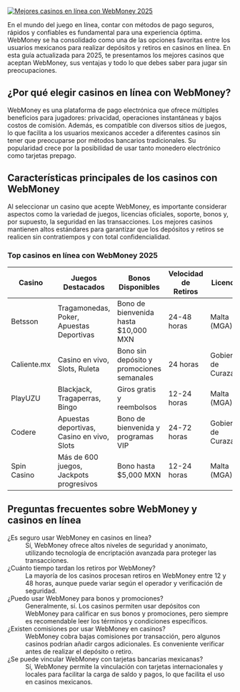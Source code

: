[![Mejores casinos en línea con WebMoney 2025](https://123-caf.pages.dev/gitsignup.png)](https://vrmoo.ru/Bt82HjjY)

<p>En el mundo del juego en línea, contar con métodos de pago seguros, rápidos y confiables es fundamental para una experiencia óptima. WebMoney se ha consolidado como una de las opciones favoritas entre los usuarios mexicanos para realizar depósitos y retiros en casinos en línea. En esta guía actualizada para 2025, te presentamos los mejores casinos que aceptan WebMoney, sus ventajas y todo lo que debes saber para jugar sin preocupaciones.</p>  <h2>¿Por qué elegir casinos en línea con WebMoney?</h2> <p>WebMoney es una plataforma de pago electrónica que ofrece múltiples beneficios para jugadores: privacidad, operaciones instantáneas y bajos costos de comisión. Además, es compatible con diversos sitios de juegos, lo que facilita a los usuarios mexicanos acceder a diferentes casinos sin tener que preocuparse por métodos bancarios tradicionales. Su popularidad crece por la posibilidad de usar tanto monedero electrónico como tarjetas prepago.</p>  <h2>Características principales de los casinos con WebMoney</h2> <p>Al seleccionar un casino que acepte WebMoney, es importante considerar aspectos como la variedad de juegos, licencias oficiales, soporte, bonos y, por supuesto, la seguridad en las transacciones. Los mejores casinos mantienen altos estándares para garantizar que los depósitos y retiros se realicen sin contratiempos y con total confidencialidad.</p>  <h3>Top casinos en línea con WebMoney 2025</h3> <table> <thead> <tr> <th>Casino</th> <th>Juegos Destacados</th> <th>Bonos Disponibles</th> <th>Velocidad de Retiros</th> <th>Licencia</th> </tr> </thead> <tbody> <tr> <td>Betsson</td> <td>Tragamonedas, Poker, Apuestas Deportivas</td> <td>Bono de bienvenida hasta $10,000 MXN</td> <td>24-48 horas</td> <td>Malta (MGA)</td> </tr> <tr> <td>Caliente.mx</td> <td>Casino en vivo, Slots, Ruleta</td> <td>Bono sin depósito y promociones semanales</td> <td>24 horas</td> <td>Gobierno de Curazao</td> </tr> <tr> <td>PlayUZU</td> <td>Blackjack, Tragaperras, Bingo</td> <td>Giros gratis y reembolsos</td> <td>12-24 horas</td> <td>Malta (MGA)</td> </tr> <tr> <td>Codere</td> <td>Apuestas deportivas, Casino en vivo, Slots</td> <td>Bono de bienvenida y programas VIP</td> <td>24-72 horas</td> <td>Gobierno de Curazao</td> </tr> <tr> <td>Spin Casino</td> <td>Más de 600 juegos, Jackpots progresivos</td> <td>Bono hasta $5,000 MXN</td> <td>12-24 horas</td> <td>Malta (MGA)</td> </tr> </tbody> </table>  <h2>Preguntas frecuentes sobre WebMoney y casinos en línea</h2> <dl> <dt>¿Es seguro usar WebMoney en casinos en línea?</dt> <dd>Sí, WebMoney ofrece altos niveles de seguridad y anonimato, utilizando tecnología de encriptación avanzada para proteger las transacciones.</dd>  <dt>¿Cuánto tiempo tardan los retiros por WebMoney?</dt> <dd>La mayoría de los casinos procesan retiros en WebMoney entre 12 y 48 horas, aunque puede variar según el operador y verificación de seguridad.</dd>  <dt>¿Puedo usar WebMoney para bonos y promociones?</dt> <dd>Generalmente, sí. Los casinos permiten usar depósitos con WebMoney para calificar en sus bonos y promociones, pero siempre es recomendable leer los términos y condiciones específicos.</dd>  <dt>¿Existen comisiones por usar WebMoney en casinos?</dt> <dd>WebMoney cobra bajas comisiones por transacción, pero algunos casinos podrían añadir cargos adicionales. Es conveniente verificar antes de realizar el depósito o retiro.</dd>  <dt>¿Se puede vincular WebMoney con tarjetas bancarias mexicanas?</dt> <dd>Sí, WebMoney permite la vinculación con tarjetas internacionales y locales para facilitar la carga de saldo y pagos, lo que facilita el uso en casinos mexicanos.</dd> </dl>